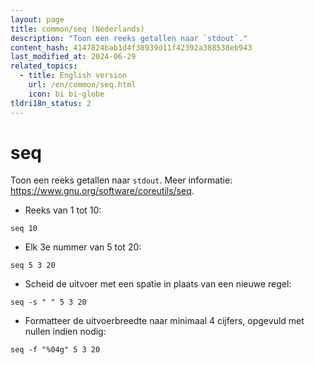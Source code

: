 ```yaml
---
layout: page
title: common/seq (Nederlands)
description: "Toon een reeks getallen naar `stdout`."
content_hash: 4147824bab1d4f38939d11f42392a388538eb943
last_modified_at: 2024-06-29
related_topics:
  - title: English version
    url: /en/common/seq.html
    icon: bi bi-globe
tldri18n_status: 2
---
```

# seq

Toon een reeks getallen naar `stdout`.
Meer informatie: <https://www.gnu.org/software/coreutils/seq>.

- Reeks van 1 tot 10:

`seq 10`

- Elk 3e nummer van 5 tot 20:

`seq 5 3 20`

- Scheid de uitvoer met een spatie in plaats van een nieuwe regel:

`seq -s " " 5 3 20`

- Formatteer de uitvoerbreedte naar minimaal 4 cijfers, opgevuld met nullen indien nodig:

`seq -f "%04g" 5 3 20`
